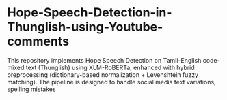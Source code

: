 # Hope-Speech-Detection-in-Thunglish-using-Youtube-comments
This repository implements Hope Speech Detection on Tamil-English code-mixed text (Thunglish) using XLM-RoBERTa, enhanced with hybrid preprocessing (dictionary-based normalization + Levenshtein fuzzy matching).  The pipeline is designed to handle social media text variations, spelling mistakes

